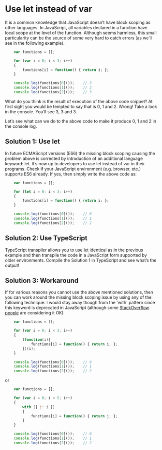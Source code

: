 Use let instead of var
======================

It is a common knowledge that JavaScript doesn’t have block scoping as other languages. In JavaScript, all variables declared in a function have local scope at the level of the function.
Although seems harmless, this small particularity can be the source of some very hard to catch errors (as we’ll see in the following example). 

```JavaScript
    var functions = [];

    for (var i = 0; i < 3; i++) 
    {
        functions[i] = function() { return i; };
    }

    console.log(functions[0]());	// 3
    console.log(functions[1]());	// 3
    console.log(functions[2]());	// 3
```

What do you think is the result of execution of the above code snippet? At first sight you would be tempted to say that is 0, 1 and 2. Wrong! Take a look in the console. You’ll see 3, 3 and 3.

Let’s see what can we do to the above code to make it produce 0, 1 and 2 in the console log.

Solution 1: Use let
-------------------

In future ECMAScript versions (ES6) the missing block scoping causing the problem above is corrected by introduction of an additional language keyword: let. It’s now up to developers to use let instead of var in their programs.
Check if your JavaScript environment (e.g. browser, etc.) supports ES6 already. If yes, then simply write the above code as:

```JavaScript
    var functions = [];

    for (let i = 0; i < 3; i++) 
    {
        functions[i] = function() { return i; };
    }

    console.log(functions[0]());    // 0
    console.log(functions[1]());    // 1
    console.log(functions[2]());    // 2
```

Solution 2: Use TypeScript
--------------------------

TypeScript transpiler allows you to use let identical as in the previous example and then transpile the code in a JavaScript form supported by older environments.
Compile the Solution 1 in TypeScript and see what’s the output!


Solution 3: Workaround
----------------------

If for various reasons you cannot use the above mentioned solutions, then you can work around the missing block scoping issue by using any of the following technique. 
I would stay away though from the 'with' pattern since this keyword is deprecated in JavaScript (although some [StackOverflow people](http://stackoverflow.com/questions/1293798/javascript-with-function) are considering it OK).

```JavaScript
    var functions = [];

    for (var i = 0; i < 3; i++) 
    {
        (function(i){
            functions[i] = function() { return i; };
        })(i);
    }

    console.log(functions[0]());    // 0
    console.log(functions[1]());    // 1
    console.log(functions[2]());    // 2
```

or

```JavaScript
    var functions = [];

    for (var i = 0; i < 5; i++) 
    {
        with ({ j: i }) 
        {
            functions[i] = function() { return j; };
        }
    }

    console.log(functions[0]());    // 0
    console.log(functions[1]());    // 1
    console.log(functions[2]());    // 2
```
